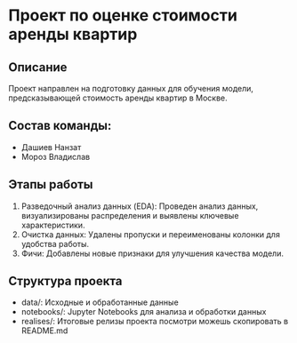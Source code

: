 # Проект по оценке стоимости аренды квартир

## Описание
Проект направлен на подготовку данных для обучения модели, предсказывающей стоимость аренды квартир в Москве.
## Состав команды:
- Дашиев Нанзат
- Мороз Владислав
## Этапы работы
1. Разведочный анализ данных (EDA): Проведен анализ данных, визуализированы распределения и выявлены ключевые характеристики.
2. Очистка данных: Удалены пропуски и переименованы колонки для удобства работы.
3. Фичи: Добавлены новые признаки для улучшения качества модели.

## Структура проекта
- data/: Исходные и обработанные данные
- notebooks/: Jupyter Notebooks для анализа и обработки данных
- realises/: Итоговые релизы проекта посмотри можешь скопировать в README.md
